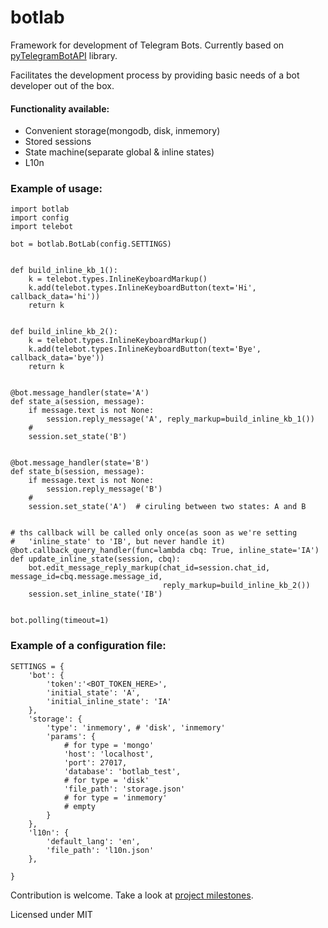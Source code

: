 # botlab

Framework for development of Telegram Bots. 
Currently based on [pyTelegramBotAPI](https://github.com/eternnoir/pyTelegramBotAPI) library.

Facilitates the development process by providing basic needs of a bot developer out of the box.

#### Functionality available:

* Convenient storage(mongodb, disk, inmemory)
* Stored sessions
* State machine(separate global & inline states)
* L10n

### Example of usage:

    import botlab
    import config
    import telebot

    bot = botlab.BotLab(config.SETTINGS)


    def build_inline_kb_1():
        k = telebot.types.InlineKeyboardMarkup()
        k.add(telebot.types.InlineKeyboardButton(text='Hi', callback_data='hi'))
        return k


    def build_inline_kb_2():
        k = telebot.types.InlineKeyboardMarkup()
        k.add(telebot.types.InlineKeyboardButton(text='Bye', callback_data='bye'))
        return k


    @bot.message_handler(state='A')
    def state_a(session, message):
        if message.text is not None:
            session.reply_message('A', reply_markup=build_inline_kb_1())
        #
        session.set_state('B')


    @bot.message_handler(state='B')
    def state_b(session, message):
        if message.text is not None:
            session.reply_message('B')
        #
        session.set_state('A')  # ciruling between two states: A and B


    # ths callback will be called only once(as soon as we're setting
    #   'inline_state' to 'IB', but never handle it)
    @bot.callback_query_handler(func=lambda cbq: True, inline_state='IA')
    def update_inline_state(session, cbq):
        bot.edit_message_reply_markup(chat_id=session.chat_id, message_id=cbq.message.message_id,
                                      reply_markup=build_inline_kb_2())
        session.set_inline_state('IB')


    bot.polling(timeout=1)


### Example of a configuration file:


    SETTINGS = {
        'bot': {
            'token':'<BOT_TOKEN_HERE>',
            'initial_state': 'A',
            'initial_inline_state': 'IA'
        },
        'storage': {
            'type': 'inmemory', # 'disk', 'inmemory'
            'params': {
                # for type = 'mongo'
                'host': 'localhost',
                'port': 27017,
                'database': 'botlab_test',
                # for type = 'disk'
                'file_path': 'storage.json'
                # for type = 'inmemory'
                # empty
            }
        },
        'l10n': {
            'default_lang': 'en',
            'file_path': 'l10n.json'
        },

    }


Contribution is welcome.
Take a look at [project milestones](https://github.com/aivel/botlab/wiki/Milestones).

Licensed under MIT
